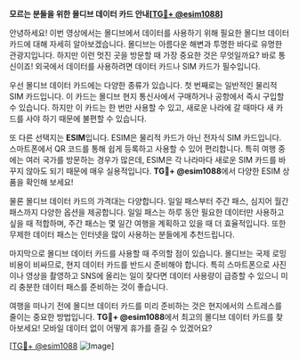 **모르는 분들을 위한 몰디브 데이터 카드 안내[[TG💪+ @esim1088](https://t.me/s/esim1088)]**

안녕하세요! 이번 영상에서는 몰디브에서 데이터를 사용하기 위해 필요한 몰디브 데이터 카드에 대해 자세히 알아보겠습니다. 몰디브는 아름다운 해변과 투명한 바다로 유명한 관광지입니다. 하지만 이런 멋진 곳을 방문할 때 가장 중요한 것은 무엇일까요? 바로 통신이죠! 외국에서 데이터를 사용하려면 데이터 카드나 SIM 카드가 필수입니다.

우선 몰디브 데이터 카드에는 다양한 종류가 있습니다. 첫 번째로는 일반적인 물리적 SIM 카드입니다. 이 카드는 몰디브 현지 통신사에서 구매하거나 공항에서 즉시 구입할 수 있습니다. 하지만 이 카드는 한 번만 사용할 수 있고, 새로운 나라에 갈 때마다 새 카드를 사야 하기 때문에 불편할 수 있습니다.

또 다른 선택지는 **ESIM**입니다. ESIM은 물리적 카드가 아닌 전자식 SIM 카드입니다. 스마트폰에서 QR 코드를 통해 쉽게 등록하고 사용할 수 있어 편리합니다. 특히 여행 중에는 여러 국가를 방문하는 경우가 많은데, ESIM은 각 나라마다 새로운 SIM 카드를 바꾸지 않아도 되기 때문에 매우 실용적입니다. **TG💪+ @esim1088**에서 다양한 ESIM 상품을 확인해 보세요!

물론 몰디브 데이터 카드의 가격대는 다양합니다. 일일 패스부터 주간 패스, 심지어 월간 패스까지 다양한 옵션을 제공합니다. 일일 패스는 하루 동안 필요한 데이터만 사용하고 싶을 때 적합하며, 주간 패스는 몇 일간 여행을 계획하고 있을 때 더 효율적입니다. 또한 무제한 데이터 패스는 인터넷을 많이 사용하는 분들에게 추천드립니다.

마지막으로 몰디브 데이터 카드를 사용할 때 주의할 점이 있습니다. 몰디브는 국제 로밍 비용이 비싸므로, 현지 데이터 카드를 반드시 준비해야 합니다. 특히 스마트폰으로 사진이나 영상을 촬영하고 SNS에 올리는 일이 잦다면 데이터 사용량이 급증할 수 있으니 미리 충분한 데이터 패스를 준비하는 것이 좋습니다.

여행을 떠나기 전에 몰디브 데이터 카드를 미리 준비하는 것은 현지에서의 스트레스를 줄이는 중요한 방법입니다. **TG💪+ @esim1088**에서 최고의 몰디브 데이터 카드를 찾아보세요! 모바일 데이터 없이 어떻게 휴가를 즐길 수 있겠어요?

[[TG💪+ @esim1088](https://t.me/s/esim1088) ![Image](https://i.postimg.cc/Y0z9fWf4/image.png)]
